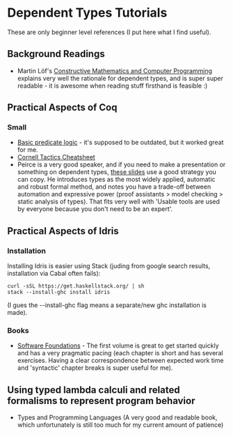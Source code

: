 # Dependent Types Tutorials

These are only beginner level references (I put here what I find useful).

## Background Readings

+ Martin Löf's [Constructive Mathematics and Computer Programming](https://www.cs.tufts.edu/~nr/cs257/archive/per-martin-lof/constructive-math.pdf) explains very well the rationale for dependent types, and is super super readable - it is awesome when reading stuff firsthand is feasible :)

## Practical Aspects of Coq

### Small

+ [Basic predicate logic](https://coq.inria.fr/tutorial/1-basic-predicate-calculus) - it's supposed to be outdated, but it worked great for me.
+ [Cornell Tactics Cheatsheet](https://www.cs.cornell.edu/courses/cs3110/2018sp/a5/coq-tactics-cheatsheet.html)
+ Peirce is a very good speaker, and if you need to make a presentation or something on dependent types, [these slides](https://www.seas.upenn.edu/~sweirich/plmw12/Slides/plmw12-Pierce.pdf) use a good strategy you can copy. He introduces types as the most widely applied, automatic and robust formal method, and notes you have a trade-off between automation and expressive power (proof assistants > model checking > static analysis of types). That fits very well with 'Usable tools are used by everyone because you don't need to be an expert'.

## Practical Aspects of Idris

### Installation

Installing Idris is easier using Stack (juding from google search results, installation via Cabal often fails):

```
curl -sSL https://get.haskellstack.org/ | sh
stack --install-ghc install idris
```
(I gues the --install-ghc flag means a separate/new ghc installation is made).

### Books

+ [Software Foundations](https://softwarefoundations.cis.upenn.edu/) - The first volume is great to get started quickly and has a very
  pragmatic pacing (each chapter is short and has several exercises. Having a clear correspondence between expected work time and 'syntactic'
  chapter breaks is super useful for me).

## Using typed lambda calculi and related formalisms to represent program behavior

+ Types and Programming Languages (A very good and readable book, which unfortunately is still too much for my current amount of patience)
